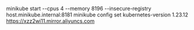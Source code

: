 minikube start --cpus 4 --memory 8196 --insecure-registry host.minikube.internal:8181
minikube config set kubernetes-version 1.23.12
https://xzz2wi11.mirror.aliyuncs.com
